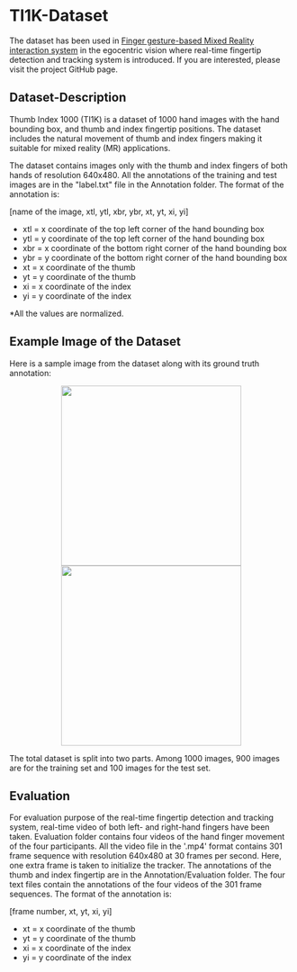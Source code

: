 # TI1K-Dataset
The dataset has been used in [Finger gesture-based Mixed Reality interaction system](http:// ) in the egocentric vision where real-time fingertip 
detection and tracking system is introduced. If you are interested, please visit the project GitHub page. 

## Dataset-Description
Thumb Index 1000 (TI1K) is a dataset of 1000 hand images with the hand bounding box, and thumb and index fingertip positions. 
The dataset includes the natural movement of thumb and index fingers making it suitable for mixed reality (MR) applications. 

The dataset contains images only with the thumb and index fingers of both hands of resolution 640x480. All the annotations of the
training and test images are in the "label.txt" file in the Annotation folder. The format of the annotation is: 

[name of the image, xtl, ytl, xbr, ybr, xt, yt, xi, yi]

* xtl = x coordinate of the top left corner of the hand bounding box 
* ytl = y coordinate of the top left corner of the hand bounding box 
* xbr = x coordinate of the bottom right corner of the hand bounding box
* ybr = y coordinate of the bottom right corner of the hand bounding box
* xt = x coordinate of the thumb 
* yt = y coordinate of the thumb 
* xi = x coordinate of the index 
* yi = y coordinate of the index 

*All the values are normalized. 

## Example Image of the Dataset
Here is a sample image from the dataset along with its ground truth annotation:
<p align="center">
  <img src="https://user-images.githubusercontent.com/37298971/54509941-974e4080-4975-11e9-8da6-946d1ce23b29.jpg" width="320">
  <img src="https://user-images.githubusercontent.com/37298971/54509952-a33a0280-4975-11e9-8a3f-c0fb771f5791.jpg" width="320">
</p>

The total dataset is split into two parts. Among 1000 images, 900 images are for the training set and 100 images for the test set.  

## Evaluation 
For evaluation purpose of the real-time fingertip detection and tracking system, real-time video of both left- and right-hand 
fingers have been taken. Evaluation folder contains four videos of the hand finger movement of the four participants. 
All the video file in the '.mp4' format contains 301 frame sequence with resolution 640x480 at 30 frames per second. 
Here, one extra frame is taken to initialize the tracker. The annotations of the thumb and index fingertip are in the 
Annotation/Evaluation folder. The four text files contain the annotations of the four videos of the 301 frame sequences. 
The format of the annotation is:

[frame number, xt, yt, xi, yi]

* xt = x coordinate of the thumb 
* yt = y coordinate of the thumb 
* xi = x coordinate of the index 
* yi = y coordinate of the index
